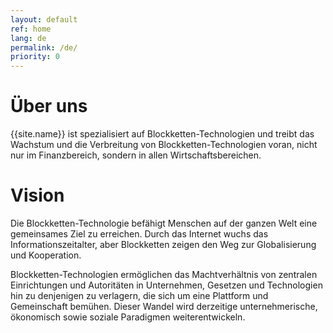 ```yaml
---
layout: default
ref: home
lang: de
permalink: /de/
priority: 0
---
```


# Über uns

{{site.name}} ist spezialisiert auf Blockketten-Technologien und treibt
das Wachstum und die Verbreitung von Blockketten-Technologien voran,
nicht nur im Finanzbereich, sondern in allen Wirtschaftsbereichen.

# Vision

Die Blockketten-Technologie befähigt Menschen auf der ganzen Welt eine
gemeinsames Ziel zu erreichen. Durch das Internet wuchs das
Informationszeitalter, aber Blockketten zeigen den Weg zur
Globalisierung und Kooperation.

Blockketten-Technologien ermöglichen das Machtverhältnis von zentralen
Einrichtungen und Autoritäten in Unternehmen, Gesetzen und Technologien
hin zu denjenigen zu verlagern, die sich um eine Plattform und
Gemeinschaft bemühen. Dieser Wandel wird derzeitige unternehmerische,
ökonomisch sowie soziale Paradigmen weiterentwickeln.
